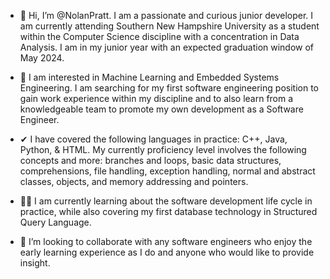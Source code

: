 - 👋 Hi, I’m @NolanPratt. I am a passionate and curious junior developer. I am currently attending Southern New Hampshire University as a student within the Computer Science discipline with a concentration in Data Analysis. I am in my junior year with an expected graduation window of May 2024.

- 👀 I am interested in Machine Learning and Embedded Systems Engineering. I am searching for my first software engineering position to gain work experience within my discipline and to also learn from a knowledgeable team to promote my own development as a Software Engineer.

- ✔ I have covered the following languages in practice: C++, Java, Python, & HTML. My currently proficiency level involves the following concepts and more: branches and loops, basic data structures, comprehensions, file handling, exception handling, normal and abstract classes, objects, and memory addressing and pointers.

- 🐱‍🏍 I am currently learning about the software development life cycle in practice, while also covering my first database technology in Structured Query Language.

- 💞️ I’m looking to collaborate with any software engineers who enjoy the early learning experience as I do and anyone who would like to provide insight.
